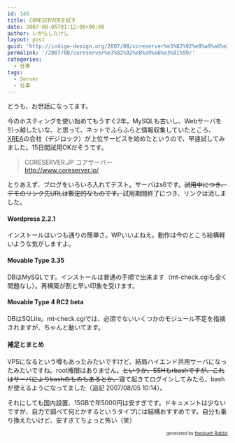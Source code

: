 ```yaml
---
id: 145
title: CORESERVERを試す
date: 2007-08-05T01:12:00+00:00
author: いがらしたけし
layout: post
guid: 'http://indigo-design.org/2007/08/coreserver%e3%82%92%e8%a9%a6%e3%81%99/'
permalink: '/2007/08/coreserver%e3%82%92%e8%a9%a6%e3%81%99/'
categories:
  - 仕事
tags:
  - Server
  - 仕事
---
```

<p>どうも、お世話になってます。</p><p>今のホスティングを使い始めてもうすぐ2年。MySQLも古いし、Webサーバを引っ越したいな、と思って、ネットでふらふらと情報収集していたところ、<a href="http://www.xrea.com/">XREA</a>の会社（デジロック）が上位サービスを始めたというので、早速試してみました。15日間試用OKだそうです。</p><blockquote>CORESERVER.JP コアサーバー<br /><a href="http://www.coreserver.jp/">http://www.coreserver.jp/</a></blockquote><p>とりあえず、ブログをいろいろ入れてテスト。サーバはs6です。<s>試用中につき、デモのリンク先URLは暫定的なものです。</s>試用期間終了につき、リンクは消しました。</p><h4>Wordpress 2.2.1</h4><p>インストールはいつも通りの簡単さ。WPいいよねえ。動作は今のところ結構軽いような気がしますよ。</p><h4>Movable Type 3.35</h4><p>DBはMySQLです。インストールは普通の手順で出来ます（mt-check.cgiも全く問題なし）。再構築が割と早い印象を受けます。</p><h4>Movable Type 4 RC2 beta</h4><p>DBはSQLite。mt-check.cgiでは、必須でないいくつかのモジュール不足を指摘されますが、ちゃんと動いてます。</p><p></p><h4>補足とまとめ</h4><p>VPSになるという噂もあったみたいですけど、結局ハイエンド共用サーバになったみたいですね。root権限はありません。<s>というか、SSHもrbashですが、これはサーバによりbashのものもあるとか。</s>寝て起きてログインしてみたら、bashが使えるようになってました（追記 2007/08/05 10:14）。</p><p>それにしても国内設置、15GBで年5000円は安すぎです。ドキュメントは少ないですが、自力で調べて何とかするというタイプには結構おすすめです。自分も乗り換えたいけど、安すぎてちょっと怖い（笑）</p><!--feedpath info start--><div style="text-align: right;font-size: 10px">&nbsp;&nbsp;<span>generated by <a href="http://feedpath.jp" title="feedpath Rabbit" target="_blank">feedpath Rabbit</a></span></div><!--feedpath info end-->